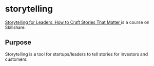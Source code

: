 # storytelling

[Storytelling for Leaders: How to Craft Stories That Matter
](http://skl.sh/2oJ0z3Q) is a course on Skillshare.

## Purpose

Storytelling is a tool for startups/leaders to tell stories for investors and customers.